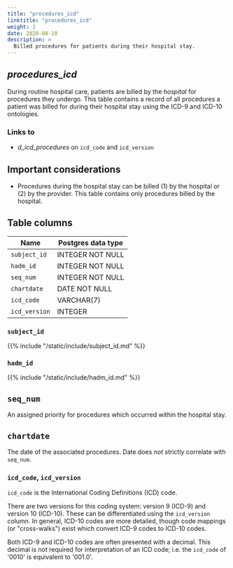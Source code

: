 ```yaml
---
title: "procedures_icd"
linktitle: "procedures_icd"
weight: 1
date: 2020-08-10
description: >
  Billed procedures for patients during their hospital stay.
---
```


## *procedures_icd*

During routine hospital care, patients are billed by the *hospital* for procedures they undergo.
This table contains a record of all procedures a patient was billed for during their hospital stay using the ICD-9 and ICD-10 ontologies.

### Links to

* *d_icd_procedures* on `icd_code` and `icd_version`

## Important considerations

- Procedures during the hospital stay can be billed (1) by the hospital or (2) by the provider. This table contains only procedures billed by the hospital.

## Table columns

Name | Postgres data type
---- | ----
`subject_id` | INTEGER NOT NULL
`hadm_id` | INTEGER NOT NULL
`seq_num` | INTEGER NOT NULL
`chartdate` | DATE NOT NULL
`icd_code` | VARCHAR(7)
`icd_version` | INTEGER

### `subject_id`

{{% include "/static/include/subject_id.md" %}}

### `hadm_id`

{{% include "/static/include/hadm_id.md" %}}

## `seq_num`

An assigned priority for procedures which occurred within the hospital stay.

## `chartdate`

The date of the associated procedures. Date does *not* strictly correlate with `seq_num`.

### `icd_code`, `icd_version`

`icd_code` is the International Coding Definitions (ICD) code.

There are two versions for this coding system: version 9 (ICD-9) and version 10 (ICD-10). These can be differentiated using the `icd_version` column.
In general, ICD-10 codes are more detailed, though code mappings (or "cross-walks") exist which convert ICD-9 codes to ICD-10 codes.

Both ICD-9 and ICD-10 codes are often presented with a decimal. This decimal is not required for interpretation of an ICD code; i.e. the `icd_code` of '0010' is equivalent to '001.0'.
